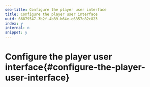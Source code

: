 ```yaml
---
seo-title: Configure the player user interface
title: Configure the player user interface
uuid: 66879547-3b2f-4b39-b64e-c6857c82c823
index: y
internal: n
snippet: y
---
```


# Configure the player user interface{#configure-the-player-user-interface}

